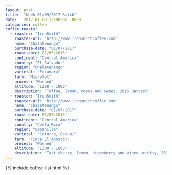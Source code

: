 ```yaml
---
layout: post
title:  "Week 01/09/2017 Batch"
date:   2017-01-09 12:00:00 -0800
categories: coffee
coffee-roasts:
  - roaster: "IronSmith"
    roaster-url: "http://www.ironsmithcoffee.com"
    name: "Chalatenango"
    purchase-date: "01/07/2017"
    roast-date: 01/05/2016"
    continent: "Central America"
    country: "El Salvador"
    region: "Chalatenango"
    varietal: "Pacamara"
    farm: "Microlot"
    process: "Washed"
    altitude: "1200 - 1800"
    description: "Toffee, lemon, cocoa and sweet. 2016 Harvest"
  - roaster: "IronSmith"
    roaster-url: "http://www.ironsmithcoffee.com"
    name: "Chalatenango"
    purchase-date: "01/07/2017"
    roast-date: 01/05/2016"
    continent: "Central America"
    country: "Costa Rica"
    region: "Sabanilla"
    varietal: "Caturra, Catuai"
    farm: "Finca El Apostol"
    process: "Washed"
    altitude: "1300 - 1600"
    description: "Tart cherry, lemon, strawberry and winey acidity. 2016 Harvest."
---
```


{% include coffee-list.html %}